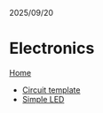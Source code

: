 2025/09/20

# Electronics

[Home](../README.md)

- [Circuit template](./Circuits/template.md)
- [Simple LED](./Circuits/simple_LED.md)
